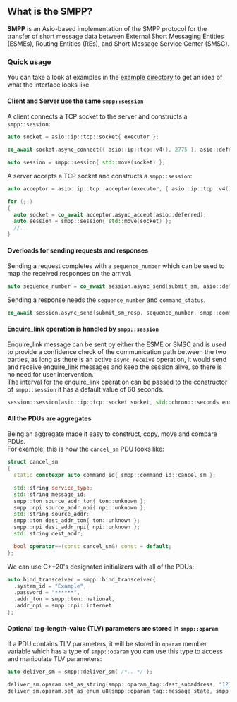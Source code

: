 ## What is the SMPP?

**SMPP** is an Asio-based implementation of the SMPP protocol for the transfer of short message data between External Short Messaging Entities (ESMEs), Routing Entities (REs), and Short Message Service Center (SMSC).

### Quick usage

You can take a look at examples in the [example directory](example) to get an idea of what the interface looks like.

#### Client and Server use the same `smpp::session`
A client connects a TCP socket to the server and constructs a `smpp::session`:
```C++
auto socket = asio::ip::tcp::socket{ executor };

co_await socket.async_connect({ asio::ip::tcp::v4(), 2775 }, asio::deferred);

auto session = smpp::session{ std::move(socket) };
```

A server accepts a TCP socket and constructs a `smpp::session`:
```C++
auto acceptor = asio::ip::tcp::acceptor(executor, { asio::ip::tcp::v4(), 2775 });

for (;;)
{
  auto socket = co_await acceptor.async_accept(asio::deferred);
  auto session = smpp::session{ std::move(socket) };
  //...
}
```

#### Overloads for sending requests and responses
Sending a request completes with a `sequence_number` which can be used to map the received responses on the arrival.
```C++
auto sequence_number = co_await session.async_send(submit_sm, asio::deferred);
```

Sending a response needs the `sequence_number` and `command_status`.
```C++
co_await session.async_send(submit_sm_resp, sequence_number, smpp::command_status::rok, asio::deferred);
```

#### Enquire_link operation is handled by `smpp::session`
Enquire_link message can be sent by either the ESME or SMSC and is used to provide a confidence check of the communication path between the two parties, as long as there is an active `async_receive` operation, it would send and receive enquire_link messages and keep the session alive, so there is no need for user intervention.   
The interval for the enquire_link operation can be passed to the constructor of `smpp::session` it has a default value of 60 seconds.
```C++
session::session(asio::ip::tcp::socket socket, std::chrono::seconds enquire_link_interval = std::chrono::seconds{ 60 })
```

#### All the PDUs are aggregates
Being an aggregate made it easy to construct, copy, move and compare PDUs.  
For example, this is how the `cancel_sm` PDU looks like:
```C++
struct cancel_sm
{
  static constexpr auto command_id{ smpp::command_id::cancel_sm };

  std::string service_type;
  std::string message_id;
  smpp::ton source_addr_ton{ ton::unknown };
  smpp::npi source_addr_npi{ npi::unknown };
  std::string source_addr;
  smpp::ton dest_addr_ton{ ton::unknown };
  smpp::npi dest_addr_npi{ npi::unknown };
  std::string dest_addr;

  bool operator==(const cancel_sm&) const = default;
};
```

We can  use C++20's designated initializers with all of the PDUs:
```C++
auto bind_transceiver = smpp::bind_transceiver{
  .system_id = "Example",
  .password = "******",
  .addr_ton = smpp::ton::national,
  .addr_npi = smpp::npi::internet
};
```

#### Optional tag–length–value (TLV) parameters are stored in `smpp::oparam`
If a PDU contains TLV parameters, it will be stored in `oparam` member variable which has a type of `smpp::oparam` you can use this type to access and manipulate TLV parameters:
```C++
auto deliver_sm = smpp::deliver_sm{ /*...*/ };

deliver_sm.oparam.set_as_string(smpp::oparam_tag::dest_subaddress, "123456789");
deliver_sm.oparam.set_as_enum_u8(smpp::oparam_tag::message_state, smpp::message_state::expired);
```
